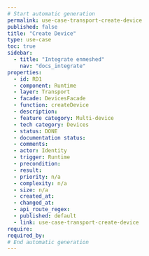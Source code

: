 ```yaml
---
# Start automatic generation
permalink: use-case-transport-create-device
published: false
title: "Create Device"
type: use-case
toc: true
sidebar:
  - title: "Integrate enmeshed"
    nav: "docs_integrate"
properties:
  - id: RD1
  - component: Runtime
  - layer: Transport
  - facade: DevicesFacade
  - function: createDevice
  - description:
  - feature category: Multi-device
  - tech category: Devices
  - status: DONE
  - documentation status:
  - comments:
  - actor: Identity
  - trigger: Runtime
  - precondition:
  - result:
  - priority: n/a
  - complexity: n/a
  - size: n/a
  - created_at:
  - changed_at:
  - api_route_regex:
  - published: default
  - link: use-case-transport-create-device
require:
required_by:
# End automatic generation
---
```

